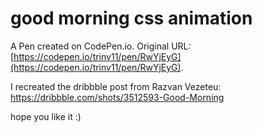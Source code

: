 # good morning css animation

A Pen created on CodePen.io. Original URL: [https://codepen.io/trinv11/pen/RwYjEyG](https://codepen.io/trinv11/pen/RwYjEyG).

I recreated the dribbble post from Razvan Vezeteu:
https://dribbble.com/shots/3512593-Good-Morning

hope you like it :)